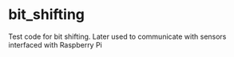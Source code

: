 # bit_shifting

Test code for bit shifting. Later used to communicate with sensors interfaced with Raspberry Pi
